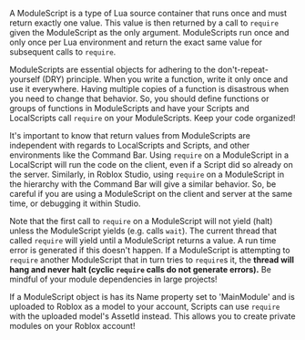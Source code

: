 A ModuleScript is a type of Lua source container that runs once and must return exactly one value. This value is then returned by a call to `require` given the ModuleScript as the only argument. ModuleScripts run once and only once per Lua environment and return the exact same value for subsequent calls to `require`.

ModuleScripts are essential objects for adhering to the don't-repeat-yourself (DRY) principle. When you write a function, write it only once and use it everywhere. Having multiple copies of a function is disastrous when you need to change that behavior. So, you should define functions or groups of functions in ModuleScripts and have your Scripts and LocalScripts call `require` on your ModuleScripts. Keep your code organized!

It's important to know that return values from ModuleScripts are independent with regards to LocalScripts and Scripts, and other environments like the Command Bar. Using `require` on a ModuleScript in a LocalScript will run the code on the client, even if a Script did so already on the server. Similarly, in Roblox Studio, using `require` on a ModuleScript in the hierarchy with the Command Bar will give a similar behavior. So, be careful if you are using a ModuleScript on the client and server at the same time, or debugging it within Studio.

Note that the first call to `require` on a ModuleScript will not yield (halt) unless the ModuleScript yields (e.g. calls `wait`). The current thread that called `require` will yield until a ModuleScript returns a value. A run time error is generated if this doesn't happen. If a ModuleScript is attempting to `require` another ModuleScript that in turn tries to `require`s it, the **thread will hang and never halt (cyclic `require` calls do not generate errors).** Be mindful of your module dependencies in large projects!

If a ModuleScript object is has its Name property set to 'MainModule' and is uploaded to Roblox as a model to your account, Scripts can use `require` with the uploaded model's AssetId instead. This allows you to create private modules on your Roblox account!